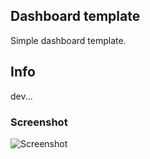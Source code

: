 ## Dashboard template

Simple dashboard template.

## Info

dev...

### Screenshot

![Screenshot](https://raw.githubusercontent.com/css-ui/dashboard/master/admin.png)
